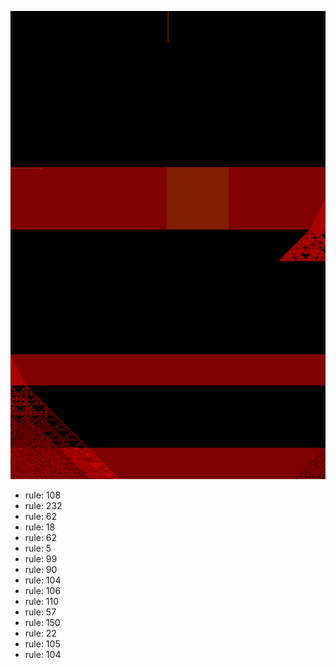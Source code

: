 ![photo](./output.png) 
 * rule: 108
* rule: 232
* rule: 62
* rule: 18
* rule: 62
* rule: 5
* rule: 99
* rule: 90
* rule: 104
* rule: 106
* rule: 110
* rule: 57
* rule: 150
* rule: 22
* rule: 105
* rule: 104

